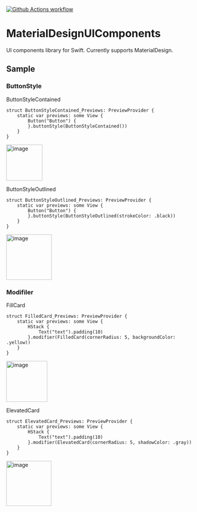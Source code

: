 [![Github Actions workflow](https://github.com/tichise/MaterialDesignUIComponents/actions/workflows/swift.yml/badge.svg)](https://github.com/tichise/MaterialDesignUIComponents/actions/workflows/swift.yml)


# MaterialDesignUIComponents

UI components library for Swift. Currently supports MaterialDesign.

## Sample

### ButtonStyle

ButtonStyleContained
```
struct ButtonStyleContained_Previews: PreviewProvider {
    static var previews: some View {
        Button("Button") {
        }.buttonStyle(ButtonStyleContained())
    }
}
```

<img width="96" alt="image" src="https://user-images.githubusercontent.com/43707/166129864-5889abcb-b5a5-474f-9635-bb4da58826a6.png">


ButtonStyleOutlined
```
struct ButtonStyleOutlined_Previews: PreviewProvider {
    static var previews: some View {
        Button("Button") {
        }.buttonStyle(ButtonStyleOutlined(strokeColor: .black))
    }
}
```

<img width="121" alt="image" src="https://user-images.githubusercontent.com/43707/166129829-28882bf3-4d08-456d-b86e-df0314c6d48f.png">
 
 ### Modifiler

FillCard
```
struct FilledCard_Previews: PreviewProvider {
    static var previews: some View {
        HStack {
            Text("text").padding(10)
        }.modifier(FilledCard(cornerRadius: 5, backgroundColor: .yellow))
    }
}
```

<img width="109" alt="image" src="https://user-images.githubusercontent.com/43707/166129874-03d65048-bd11-48cf-b72f-1b7b7c90fc7c.png">


ElevatedCard
```
struct ElevatedCard_Previews: PreviewProvider {
    static var previews: some View {
        HStack {
            Text("text").padding(10)
        }.modifier(ElevatedCard(cornerRadius: 5, shadowColor: .gray))
    }
}
```

<img width="120" alt="image" src="https://user-images.githubusercontent.com/43707/166133242-652611b9-8996-4be6-a5c6-3494c73ea925.png">
